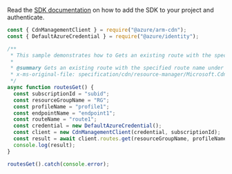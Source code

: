 Read the [SDK documentation](https://github.com/Azure/azure-sdk-for-js/blob/%40azure%2Farm-cdn_7.0.1/sdk/cdn/arm-cdn/README.md) on how to add the SDK to your project and authenticate.

```javascript
const { CdnManagementClient } = require("@azure/arm-cdn");
const { DefaultAzureCredential } = require("@azure/identity");

/**
 * This sample demonstrates how to Gets an existing route with the specified route name under the specified subscription, resource group, profile, and AzureFrontDoor endpoint.
 *
 * @summary Gets an existing route with the specified route name under the specified subscription, resource group, profile, and AzureFrontDoor endpoint.
 * x-ms-original-file: specification/cdn/resource-manager/Microsoft.Cdn/stable/2021-06-01/examples/Routes_Get.json
 */
async function routesGet() {
  const subscriptionId = "subid";
  const resourceGroupName = "RG";
  const profileName = "profile1";
  const endpointName = "endpoint1";
  const routeName = "route1";
  const credential = new DefaultAzureCredential();
  const client = new CdnManagementClient(credential, subscriptionId);
  const result = await client.routes.get(resourceGroupName, profileName, endpointName, routeName);
  console.log(result);
}

routesGet().catch(console.error);
```
